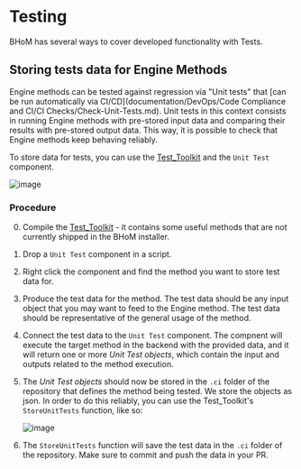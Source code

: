 # Testing

BHoM has several ways to cover developed functionality with Tests.


## Storing tests data for Engine Methods

Engine methods can be tested against regression via "Unit tests" that [can be run automatically via CI/CD](documentation/DevOps/Code Compliance and CI/CI Checks/Check-Unit-Tests.md). Unit tests in this context consists in running Engine methods with pre-stored input data and comparing their results with pre-stored output data. This way, it is possible to check that Engine methods keep behaving reliably.

To store data for tests, you can use the [Test_Toolkit](https://github.com/BHoM/Test_Toolkit) and the `Unit Test` component.

![image](https://user-images.githubusercontent.com/6352844/210525746-f55ad541-4022-4418-b35a-b2f174620c66.png)

### Procedure

0. Compile the [Test_Toolkit](https://github.com/BHoM/Test_Toolkit) - it contains some useful methods that are not currently shipped in the BHoM installer.
1. Drop a `Unit Test` component in a script.
2. Right click the component and find the method you want to store test data for. 
3. Produce the test data for the method. The test data should be any input object that you may want to feed to the Engine method. The test data should be representative of the general usage of the method.
4. Connect the test data to the `Unit Test` component. The compnent will execute the target method in the backend with the provided data, and it will return one or more _Unit Test objects_, which contain the input and outputs related to the method execution.
5. The _Unit Test objects_ should now be stored in the `.ci` folder of the repository that defines the method being tested. We store the objects as json. In order to do this reliably, you can use the Test_Toolkit's `StoreUnitTests` function, like so:

   ![image](https://user-images.githubusercontent.com/6352844/210527902-53bdf492-d305-405b-9f2b-3be671204519.png)



6. The `StoreUnitTests` function will save the test data in the `.ci` folder of the repository. Make sure to commit and push the data in your PR.